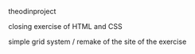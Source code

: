 theodinproject

closing exercise of HTML and CSS

simple grid system / remake of the site of the exercise
